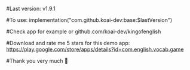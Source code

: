 #Last version: v1.9.1

#To use: implementation("com.github.koai-dev:base:$lastVersion")

#Check app for example or github.com/koai-dev/kingofenglish

#Download and rate me 5 stars for this demo app: https://play.google.com/store/apps/details?id=com.english.vocab.game

#Thank you very much 🥰

